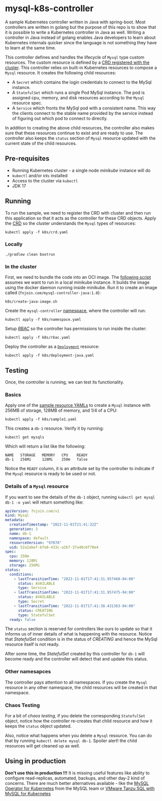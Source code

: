 # mysql-k8s-controller

A sample Kubernetes controller written in Java with spring-boot. Most controllers are written in golang but the purpose of this repo is to show that it is possible to write a Kubernetes controller in Java as well. Writing a controller in Java instead of golang enables Java developers to learn about Kubernetes internals quicker since the language is not something they have to learn at the same time.

This controller defines and handles the lifecycle of `Mysql` type custom resources. The custom resource is defined by a [CRD registered with the cluster](k8s/crd.yaml). This controller relies on built-in Kubernetes resources to compose a `Mysql` resource. It creates the following child resources:

- A `Secret` which contains the login credentials to connect to the MySql instance.
- A `StatefulSet` which runs a single Pod MySql instance. The pod is assigned cpu, memory, and disk resources according to the `Mysql` resource spec.
- A `Service` which fronts the MySql pod with a consistent name. This way the clients connect to the stable name provided by the service instead of figuring out which pod to connect to directly.

In addition to creating the above child resources, the controller also makes sure that these resources continue to exist and are ready to use. The controller also keeps the `status` section of `Mysql` resource updated with the current state of the child resources.

## Pre-requisites

- Running Kubernetes cluster - a single node *minikube* instance will do
- `kubectl` and/or `k9s` installed
- Access to the cluster via `kubectl` 
- JDK 17

## Running

To run the sample, we need to register the CRD with cluster and then run this application so that it acts as the controller for these CRD objects. Apply the [CRD](k8s/crd.yaml) so the cluster understands the `Mysql` types of resources:

```
kubectl apply -f k8s/crd.yaml
```

### Locally

```
./gradlew clean bootrun
``` 

### In the cluster

First, we need to bundle the code into an OCI image. The [following script](k8s/create-java-image.sh) assumes we want to run in a local minikube instance. It builds the image using the docker daemon running inside minikube. Run it to create an image called (`fnjoin.com/mysql-controller-java:1.0`):

```
k8s/create-java-image.sh
```

Create the `mysql-controller` [namespace](k8s/namespace.yaml), where the controller will run:

```
kubectl apply -f k8s/namespace.yaml
```

Setup [*RBAC*](k8s/rbac.yaml) so the controller has permissions to run inside the cluster:

```
kubectl apply -f k8s/rbac.yaml
```

Deploy the controller as a [`Deployment`](k8s/deployment-java.yaml) resource:

```
kubectl apply -f k8s/deployment-java.yaml
```

## Testing

Once, the controller is running, we can test its functionality.

### Basics

Apply one of the [sample resource YAMLs](k8s/sample1.yaml) to create a `Mysql` instance with 256MB of storage, 128MB of memory, and 1/4 of a CPU:

```
kubectl apply -f k8s/sample1.yaml
```

This creates a `db-1` resource. Verify it by running:

```
kubectl get mysqls
```

Which will return a list like the following:

```
NAME   STORAGE   MEMORY   CPU    READY
db-1   256Mi     128Mi    250m   false
```

Notice the `READY` column, it is an attribute set by the controller to indicate if the `Mysql` resource is ready to be used or not. 

### Details of a `Mysql` resource

If you want to see the details of the `db-1` object, running `kubectl get mysql db-1 -o yaml` will return something like:

```yaml
apiVersion: fnjoin.com/v1
kind: Mysql
metadata:
  creationTimestamp: "2022-11-01T21:41:32Z"
  generation: 3
  name: db-1
  namespace: default
  resourceVersion: "97078"
  uid: 52a2abef-bfe8-433c-a2bf-37a40c6f70e4
spec:
  cpu: 250m
  memory: 128Mi
  storage: 256Mi
status:
  conditions:
    - lastTransitionTime: "2022-11-01T17:41:31.957460-04:00"
      status: AVAILABLE
      type: Service
    - lastTransitionTime: "2022-11-01T17:41:31.957475-04:00"
      status: AVAILABLE
      type: Secret
    - lastTransitionTime: "2022-11-01T17:41:38.431363-04:00"
      status: CREATING
      type: StatefulSet
  ready: false
```

The `status` section is reserved for controllers like ours to update so that it informs us of inner details of what is happening with the resource. Notice that *StatefulSet* condition is in the status of *CREATING* and hence the MySql resource itself is not ready.

After some time, the *StatefulSet* created by this controller for `db-1` will become ready and the controller will detect that and update this status.


### Other namesapces

The controller pays attention to all namespaces. If you create the `Mysql` resource in any other namespace, the child resources will be created in that namespace. 

### Chaos Testing

For a bit of *chaos testing*, if you delete the corresponding `StatefulSet` object, notice how the controller re-creates that child resource and how it keeps the `status` object updated.

Also, notice what happens when you delete a `Mysql` resource. You can do that by running `kubectl delete mysql db-1`. Spoiler alert! the child resources will get cleaned up as well.

## Using in production

**Don't use this in production !!!** It is missing useful features like ability to configure read-replicas, automated, backups, and other day-2 kind of concerns. There are much better alternatives available - like the [MySQL Operator for Kubernetes](https://dev.mysql.com/doc/mysql-operator/en/mysql-operator-introduction.html) from the MySQL team or [VMware Tanzu SQL with MySQL for Kubernetes](https://docs.vmware.com/en/VMware-Tanzu-SQL-with-MySQL-for-Kubernetes/index.html) 